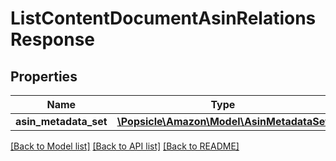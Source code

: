 # ListContentDocumentAsinRelationsResponse

## Properties
Name | Type | Description | Notes
------------ | ------------- | ------------- | -------------
**asin_metadata_set** | [**\Popsicle\Amazon\Model\AsinMetadataSet**](AsinMetadataSet.md) |  | 

[[Back to Model list]](../../README.md#documentation-for-models) [[Back to API list]](../../README.md#documentation-for-api-endpoints) [[Back to README]](../../README.md)

